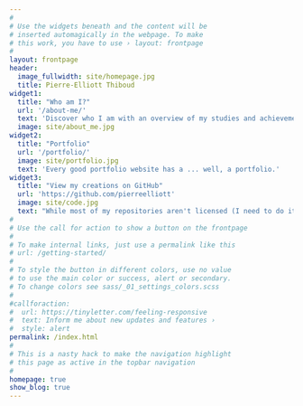 ```yaml
---
#
# Use the widgets beneath and the content will be
# inserted automagically in the webpage. To make
# this work, you have to use › layout: frontpage
#
layout: frontpage
header:
  image_fullwidth: site/homepage.jpg
  title: Pierre-Elliott Thiboud
widget1:
  title: "Who am I?"
  url: '/about-me/'
  text: 'Discover who I am with an overview of my studies and achievements.<br/>You can also download my CV as a PDF document.'
  image: site/about_me.jpg
widget2:
  title: "Portfolio"
  url: '/portfolio/'
  image: site/portfolio.jpg
  text: 'Every good portfolio website has a ... well, a portfolio.'
widget3:
  title: "View my creations on GitHub"
  url: 'https://github.com/pierreelliott'
  image: site/code.jpg
  text: "While most of my repositories aren't licensed (I need to do it... sometime) you might find interesting to see how I managed to achieve a thing or two."
#
# Use the call for action to show a button on the frontpage
#
# To make internal links, just use a permalink like this
# url: /getting-started/
#
# To style the button in different colors, use no value
# to use the main color or success, alert or secondary.
# To change colors see sass/_01_settings_colors.scss
#
#callforaction:
#  url: https://tinyletter.com/feeling-responsive
#  text: Inform me about new updates and features ›
#  style: alert
permalink: /index.html
#
# This is a nasty hack to make the navigation highlight
# this page as active in the topbar navigation
#
homepage: true
show_blog: true
---
```


<!--
<div id="videoModal" class="reveal-modal large" data-reveal="">
  <div class="flex-video widescreen vimeo" style="display: block;">
    <iframe width="1280" height="720" src="https://www.youtube.com/embed/3b5zCFSmVvU" frameborder="0" allowfullscreen></iframe>
  </div>
  <a class="close-reveal-modal">&#215;</a>
</div>
-->
